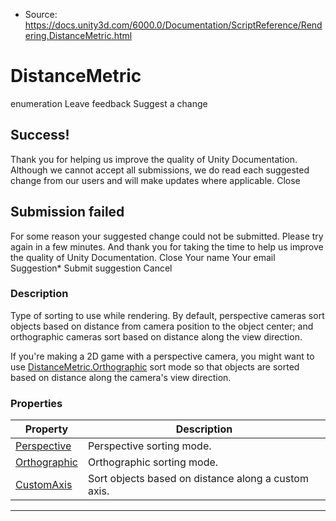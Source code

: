 * Source: https://docs.unity3d.com/6000.0/Documentation/ScriptReference/Rendering.DistanceMetric.html

# DistanceMetric
enumeration
Leave feedback
Suggest a change
## Success!
Thank you for helping us improve the quality of Unity Documentation. Although we cannot accept all submissions, we do read each suggested change from our users and will make updates where applicable.
Close
## Submission failed
For some reason your suggested change could not be submitted. Please <a>try again</a> in a few minutes. And thank you for taking the time to help us improve the quality of Unity Documentation.
Close
Your name Your email Suggestion* Submit suggestion
Cancel
### Description
Type of sorting to use while rendering.
By default, perspective cameras sort objects based on distance from camera position to the object center; and orthographic cameras sort based on distance along the view direction.  
  
If you're making a 2D game with a perspective camera, you might want to use [DistanceMetric.Orthographic](https://docs.unity3d.com/6000.0/Documentation/ScriptReference/Rendering.DistanceMetric.Orthographic.html) sort mode so that objects are sorted based on distance along the camera's view direction.
### Properties
Property | Description  
---|---  
[Perspective](https://docs.unity3d.com/6000.0/Documentation/ScriptReference/Rendering.DistanceMetric.Perspective.html) | Perspective sorting mode.  
[Orthographic](https://docs.unity3d.com/6000.0/Documentation/ScriptReference/Rendering.DistanceMetric.Orthographic.html) | Orthographic sorting mode.  
[CustomAxis](https://docs.unity3d.com/6000.0/Documentation/ScriptReference/Rendering.DistanceMetric.CustomAxis.html) | Sort objects based on distance along a custom axis.  
* * *
